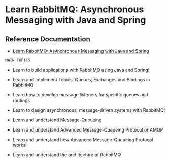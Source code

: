 # Learn RabbitMQ: Asynchronous Messaging with Java and Spring

## Reference Documentation

* [Learn RabbitMQ: Asynchronous Messaging with Java and Spring](https://www.udemy.com/course/learn-rabbitmq-asynchronous-messaging-with-java-and-spring/)

`MAIN TOPICS`

- Learn to build applications with RabbitMQ using Java and Spring!

- Learn and Implement Topics, Queues, Exchanges and Bindings in RabbitMQ

- Learn how to develop message listeners for specific queues and routings

- Learn to design asynchronous, message-driven systems with RabbitMQ!

- Learn and understand Message-Queueing

- Learn and understand Advanced Message-Queueing Protocol or AMQP

- Learn and understand how Advanced Message-Queueing Protocol works

- Learn and understand the architecture of RabbitMQ